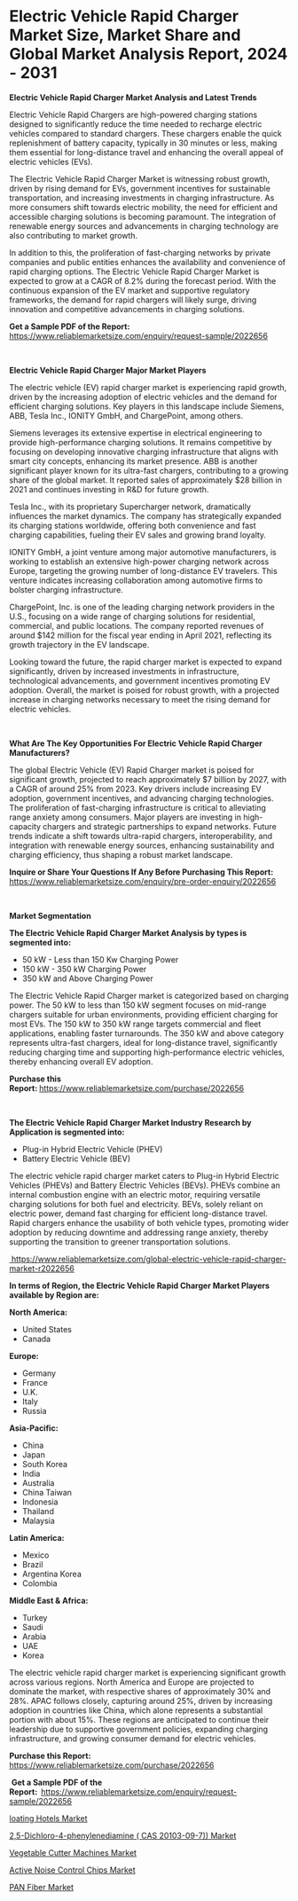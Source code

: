 <p><h1>Electric Vehicle Rapid Charger Market Size, Market Share and Global Market Analysis Report, 2024 - 2031</h1></p><p><strong>Electric Vehicle Rapid Charger Market Analysis and Latest Trends</strong></p>
<p><p>Electric Vehicle Rapid Chargers are high-powered charging stations designed to significantly reduce the time needed to recharge electric vehicles compared to standard chargers. These chargers enable the quick replenishment of battery capacity, typically in 30 minutes or less, making them essential for long-distance travel and enhancing the overall appeal of electric vehicles (EVs).</p><p>The Electric Vehicle Rapid Charger Market is witnessing robust growth, driven by rising demand for EVs, government incentives for sustainable transportation, and increasing investments in charging infrastructure. As more consumers shift towards electric mobility, the need for efficient and accessible charging solutions is becoming paramount. The integration of renewable energy sources and advancements in charging technology are also contributing to market growth.</p><p>In addition to this, the proliferation of fast-charging networks by private companies and public entities enhances the availability and convenience of rapid charging options. The Electric Vehicle Rapid Charger Market is expected to grow at a CAGR of 8.2% during the forecast period. With the continuous expansion of the EV market and supportive regulatory frameworks, the demand for rapid chargers will likely surge, driving innovation and competitive advancements in charging solutions.</p></p>
<p><strong>Get a Sample PDF of the Report:&nbsp;</strong> <a href="https://www.reliablemarketsize.com/enquiry/request-sample/2022656?utm_campaign=1590&utm_medium=2&utm_source=Github&utm_content=ia&utm_term=28102024&utm_id=electric-vehicle-rapid-charger">https://www.reliablemarketsize.com/enquiry/request-sample/2022656</a></p>
<p>&nbsp;</p>
<p><strong>Electric Vehicle Rapid Charger Major Market Players</strong></p>
<p><p>The electric vehicle (EV) rapid charger market is experiencing rapid growth, driven by the increasing adoption of electric vehicles and the demand for efficient charging solutions. Key players in this landscape include Siemens, ABB, Tesla Inc., IONITY GmbH, and ChargePoint, among others.</p><p>Siemens leverages its extensive expertise in electrical engineering to provide high-performance charging solutions. It remains competitive by focusing on developing innovative charging infrastructure that aligns with smart city concepts, enhancing its market presence. ABB is another significant player known for its ultra-fast chargers, contributing to a growing share of the global market. It reported sales of approximately $28 billion in 2021 and continues investing in R&D for future growth.</p><p>Tesla Inc., with its proprietary Supercharger network, dramatically influences the market dynamics. The company has strategically expanded its charging stations worldwide, offering both convenience and fast charging capabilities, fueling their EV sales and growing brand loyalty.</p><p>IONITY GmbH, a joint venture among major automotive manufacturers, is working to establish an extensive high-power charging network across Europe, targeting the growing number of long-distance EV travelers. This venture indicates increasing collaboration among automotive firms to bolster charging infrastructure.</p><p>ChargePoint, Inc. is one of the leading charging network providers in the U.S., focusing on a wide range of charging solutions for residential, commercial, and public locations. The company reported revenues of around $142 million for the fiscal year ending in April 2021, reflecting its growth trajectory in the EV landscape.</p><p>Looking toward the future, the rapid charger market is expected to expand significantly, driven by increased investments in infrastructure, technological advancements, and government incentives promoting EV adoption. Overall, the market is poised for robust growth, with a projected increase in charging networks necessary to meet the rising demand for electric vehicles.</p></p>
<p>&nbsp;</p>
<p><strong>What Are The Key Opportunities For Electric Vehicle Rapid Charger Manufacturers?</strong></p>
<p><p>The global Electric Vehicle (EV) Rapid Charger market is poised for significant growth, projected to reach approximately $7 billion by 2027, with a CAGR of around 25% from 2023. Key drivers include increasing EV adoption, government incentives, and advancing charging technologies. The proliferation of fast-charging infrastructure is critical to alleviating range anxiety among consumers. Major players are investing in high-capacity chargers and strategic partnerships to expand networks. Future trends indicate a shift towards ultra-rapid chargers, interoperability, and integration with renewable energy sources, enhancing sustainability and charging efficiency, thus shaping a robust market landscape.</p></p>
<p><strong>Inquire or Share Your Questions If Any Before Purchasing This Report:</strong> <a href="https://www.reliablemarketsize.com/enquiry/pre-order-enquiry/2022656?utm_campaign=1590&utm_medium=2&utm_source=Github&utm_content=ia&utm_term=28102024&utm_id=electric-vehicle-rapid-charger">https://www.reliablemarketsize.com/enquiry/pre-order-enquiry/2022656</a></p>
<p>&nbsp;</p>
<p><strong>Market Segmentation</strong></p>
<p><strong>The Electric Vehicle Rapid Charger Market Analysis by types is segmented into:</strong></p>
<p><ul><li>50 kW - Less than 150 Kw Charging Power</li><li>150 kW - 350 kW Charging Power</li><li>350 kW and Above Charging Power</li></ul></p>
<p><p>The Electric Vehicle Rapid Charger market is categorized based on charging power. The 50 kW to less than 150 kW segment focuses on mid-range chargers suitable for urban environments, providing efficient charging for most EVs. The 150 kW to 350 kW range targets commercial and fleet applications, enabling faster turnarounds. The 350 kW and above category represents ultra-fast chargers, ideal for long-distance travel, significantly reducing charging time and supporting high-performance electric vehicles, thereby enhancing overall EV adoption.</p></p>
<p><strong>Purchase this Report:&nbsp;</strong><a href="https://www.reliablemarketsize.com/purchase/2022656?utm_campaign=1590&utm_medium=2&utm_source=Github&utm_content=ia&utm_term=28102024&utm_id=electric-vehicle-rapid-charger">https://www.reliablemarketsize.com/purchase/2022656</a></p>
<p>&nbsp;</p>
<p><strong>The Electric Vehicle Rapid Charger Market Industry Research by Application is segmented into:</strong></p>
<p><ul><li>Plug-in Hybrid Electric Vehicle (PHEV)</li><li>Battery Electric Vehicle (BEV)</li></ul></p>
<p><p>The electric vehicle rapid charger market caters to Plug-in Hybrid Electric Vehicles (PHEVs) and Battery Electric Vehicles (BEVs). PHEVs combine an internal combustion engine with an electric motor, requiring versatile charging solutions for both fuel and electricity. BEVs, solely reliant on electric power, demand fast charging for efficient long-distance travel. Rapid chargers enhance the usability of both vehicle types, promoting wider adoption by reducing downtime and addressing range anxiety, thereby supporting the transition to greener transportation solutions.</p></p>
<p><a href="https://www.reliablemarketsize.com/global-electric-vehicle-rapid-charger-market-r2022656?utm_campaign=1590&utm_medium=2&utm_source=Github&utm_content=ia&utm_term=28102024&utm_id=electric-vehicle-rapid-charger">&nbsp;https://www.reliablemarketsize.com/global-electric-vehicle-rapid-charger-market-r2022656</a></p>
<p><strong>In terms of Region, the Electric Vehicle Rapid Charger Market Players available by Region are:</strong></p>
<p>
    <p> <strong> North America: </strong>
        <ul>
            <li>United States</li>
            <li>Canada</li>
        </ul>
        </p> 
    <p> <strong> Europe: </strong>
        <ul>
            <li>Germany</li>
            <li>France</li>
            <li>U.K.</li>
            <li>Italy</li>
            <li>Russia</li>
        </ul>
        </p> 
    <p> <strong> Asia-Pacific: </strong>
        <ul>
            <li>China</li>
            <li>Japan</li>
            <li>South Korea</li>
            <li>India</li>
            <li>Australia</li>
            <li>China Taiwan</li>
            <li>Indonesia</li>
            <li>Thailand</li>
            <li>Malaysia</li>
        </ul>
        </p> 
    <p> <strong> Latin America: </strong>
        <ul>
            <li>Mexico</li>
            <li>Brazil</li>
            <li>Argentina Korea</li>
            <li>Colombia</li>
        </ul>
        </p> 
    <p> <strong> Middle East & Africa: </strong>
        <ul>
            <li>Turkey</li>
            <li>Saudi</li>
            <li>Arabia</li>
            <li>UAE</li>
            <li>Korea</li>
        </ul>
    </p>
    </p>
<p><p>The electric vehicle rapid charger market is experiencing significant growth across various regions. North America and Europe are projected to dominate the market, with respective shares of approximately 30% and 28%. APAC follows closely, capturing around 25%, driven by increasing adoption in countries like China, which alone represents a substantial portion with about 15%. These regions are anticipated to continue their leadership due to supportive government policies, expanding charging infrastructure, and growing consumer demand for electric vehicles.</p></p>
<p><strong>Purchase this Report: </strong><a href="https://www.reliablemarketsize.com/purchase/2022656?utm_campaign=1590&utm_medium=2&utm_source=Github&utm_content=ia&utm_term=28102024&utm_id=electric-vehicle-rapid-charger">https://www.reliablemarketsize.com/purchase/2022656</a></p>
<p>&nbsp;<strong>Get a Sample PDF of the Report:&nbsp;&nbsp;</strong><a href="https://www.reliablemarketsize.com/enquiry/request-sample/2022656?utm_campaign=1590&utm_medium=2&utm_source=Github&utm_content=ia&utm_term=28102024&utm_id=electric-vehicle-rapid-charger">https://www.reliablemarketsize.com/enquiry/request-sample/2022656</a></p>
<p><strong></strong></p>
<p><p><a href="https://www.linkedin.com/pulse/market-forecasting-change-global-loating-hotels-dynamics-wz0if?trk=public_post_embed_feed-article-content&utm_campaign=1590&utm_medium=2&utm_source=Github&utm_content=ia&utm_term=28102024&utm_id=electric-vehicle-rapid-charger">loating Hotels Market</a></p><p><a href="https://www.linkedin.com/pulse/25-dichloro-4-phenylenediamine-cas-20103-09-7-market-essentials-ephff?trk=public_post_embed_feed-article-content&utm_campaign=1590&utm_medium=2&utm_source=Github&utm_content=ia&utm_term=28102024&utm_id=electric-vehicle-rapid-charger">2,5-Dichloro-4-phenylenediamine ( CAS 20103-09-7)) Market</a></p><p><a href="https://issuu.com/reportprime-2/docs/vegetable-cutter-machines-market-si_96cee2960f8b97?utm_campaign=1590&utm_medium=2&utm_source=Github&utm_content=ia&utm_term=28102024&utm_id=electric-vehicle-rapid-charger">Vegetable Cutter Machines Market</a></p><p><a href="https://github.com/AnnDiaz698/Market-Research-Report-List-1/blob/main/active-noise-control-chips-market.md?utm_campaign=1590&utm_medium=2&utm_source=Github&utm_content=ia&utm_term=28102024&utm_id=electric-vehicle-rapid-charger">Active Noise Control Chips Market</a></p><p><a href="https://www.linkedin.com/pulse/exploring-pan-fiber-market-dynamics-revenue-analysis-growth-projections-2sikc?utm_campaign=1590&utm_medium=2&utm_source=Github&utm_content=ia&utm_term=28102024&utm_id=electric-vehicle-rapid-charger">PAN Fiber Market</a></p></p>